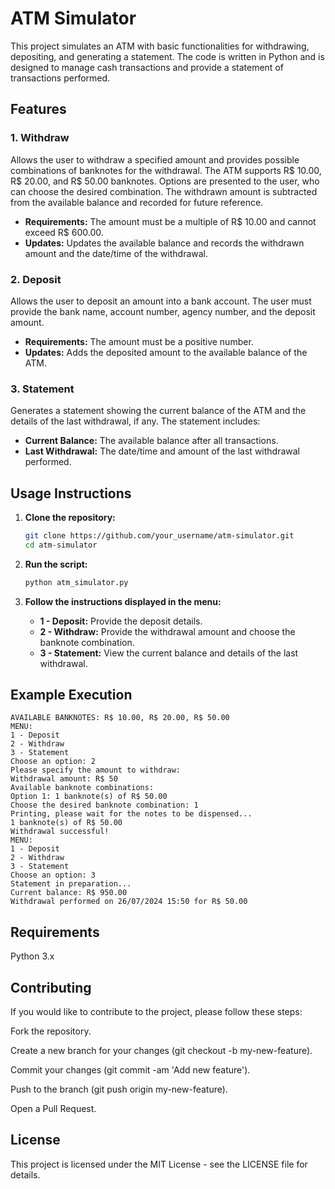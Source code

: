 # ATM Simulator

This project simulates an ATM with basic functionalities for withdrawing, depositing, and generating a statement. The code is written in Python and is designed to manage cash transactions and provide a statement of transactions performed.

## Features

### 1. **Withdraw**

Allows the user to withdraw a specified amount and provides possible combinations of banknotes for the withdrawal. The ATM supports R$ 10.00, R$ 20.00, and R$ 50.00 banknotes. Options are presented to the user, who can choose the desired combination. The withdrawn amount is subtracted from the available balance and recorded for future reference.

- **Requirements:** The amount must be a multiple of R$ 10.00 and cannot exceed R$ 600.00.
- **Updates:** Updates the available balance and records the withdrawn amount and the date/time of the withdrawal.

### 2. **Deposit**

Allows the user to deposit an amount into a bank account. The user must provide the bank name, account number, agency number, and the deposit amount.

- **Requirements:** The amount must be a positive number.
- **Updates:** Adds the deposited amount to the available balance of the ATM.

### 3. **Statement**

Generates a statement showing the current balance of the ATM and the details of the last withdrawal, if any. The statement includes:

- **Current Balance:** The available balance after all transactions.
- **Last Withdrawal:** The date/time and amount of the last withdrawal performed.

## Usage Instructions

1. **Clone the repository:**

    ```bash
    git clone https://github.com/your_username/atm-simulator.git
    cd atm-simulator
    ```

2. **Run the script:**

    ```bash
    python atm_simulator.py
    ```

3. **Follow the instructions displayed in the menu:**

    - **1 - Deposit:** Provide the deposit details.
    - **2 - Withdraw:** Provide the withdrawal amount and choose the banknote combination.
    - **3 - Statement:** View the current balance and details of the last withdrawal.

## Example Execution

```plaintext
AVAILABLE BANKNOTES: R$ 10.00, R$ 20.00, R$ 50.00
MENU:
1 - Deposit
2 - Withdraw
3 - Statement
Choose an option: 2
Please specify the amount to withdraw:
Withdrawal amount: R$ 50
Available banknote combinations:
Option 1: 1 banknote(s) of R$ 50.00
Choose the desired banknote combination: 1
Printing, please wait for the notes to be dispensed...
1 banknote(s) of R$ 50.00
Withdrawal successful!
MENU:
1 - Deposit
2 - Withdraw
3 - Statement
Choose an option: 3
Statement in preparation...
Current balance: R$ 950.00
Withdrawal performed on 26/07/2024 15:50 for R$ 50.00
````
## Requirements

Python 3.x

## Contributing

If you would like to contribute to the project, please follow these steps:

Fork the repository.

Create a new branch for your changes (git checkout -b my-new-feature).

Commit your changes (git commit -am 'Add new feature').

Push to the branch (git push origin my-new-feature).

Open a Pull Request.

## License

This project is licensed under the MIT License - see the LICENSE file for details.
